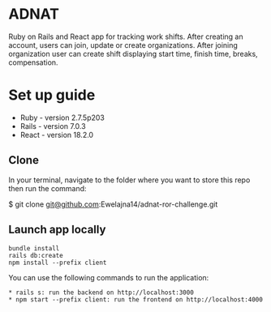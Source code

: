 # ADNAT 

Ruby on Rails and React app for tracking work shifts.
After creating an account, users can join, update or create organizations.
After joining organization user can create shift displaying start time, finish time, breaks, compensation.

# Set up guide

* Ruby - version 2.7.5p203
* Rails - version 7.0.3
* React - version 18.2.0 

## Clone 

In your terminal, navigate to the folder where you want to store this repo then run the command:

$ git clone  git@github.com:Ewelajna14/adnat-ror-challenge.git

## Launch app locally

```console
bundle install
rails db:create
npm install --prefix client
```

You can use the following commands to run the application:

```console
* rails s: run the backend on http://localhost:3000
* npm start --prefix client: run the frontend on http://localhost:4000
```